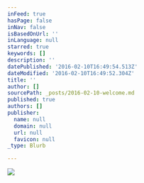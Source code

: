 ```yaml
---
inFeed: true
hasPage: false
inNav: false
isBasedOnUrl: ''
inLanguage: null
starred: true
keywords: []
description: ''
datePublished: '2016-02-10T16:49:54.513Z'
dateModified: '2016-02-10T16:49:52.304Z'
title: ''
author: []
sourcePath: _posts/2016-02-10-welcome.md
published: true
authors: []
publisher:
  name: null
  domain: null
  url: null
  favicon: null
_type: Blurb

---
```

![](https://s3-us-west-2.amazonaws.com/the-grid-img/p/8f3cc5f41c091707fad9e6f264906e0578d44ac2.jpg)